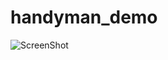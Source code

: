 # handyman_demo

![ScreenShot](https://github.com/Ramesh-Giri/handyman_clone/tree/master/screenshots)

